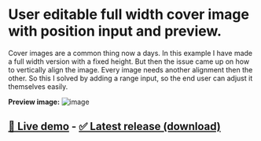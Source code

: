 # User editable full width cover image with position input and preview.
Cover images are a common thing now a days. In this example I have made a full width version with a fixed height. But then the issue came up on how to vertically align the image. Every image needs another alignment then the other. So this I solved by adding a range input, so the end user can adjust it themselves easily.

**Preview image:**
![image](https://user-images.githubusercontent.com/108196527/201096815-1b8b7593-978d-497c-be5d-cf98cfb5fc21.png)

## <a href="https://codump.github.io/demo/user-edit-full-width-cover-image/" target="_new">🔗 Live demo</a> - <a href="https://github.com/codump/user-edit-full-width-cover-image/releases/latest" target="_new">✅ Latest release (download)</a>
